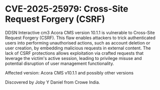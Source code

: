 # CVE-2025-25979: Cross-Site Request Forgery (CSRF)
DDSN Interactive cm3 Acora CMS version 10.1.1 is vulnerable to Cross-Site Request Forgery (CSRF). This flaw enables attackers to trick authenticated users into performing unauthorised actions, such as account deletion or user creation, by embedding malicious requests in external content. The lack of CSRF protections allows exploitation via crafted requests that leverage the victim's active session, leading to privilege misuse and potential disruption of user management functionality.

Affected version: Acora CMS v10.1.1 and possibly other versions

Discovered by Joby Y Daniel from Crowe India.
